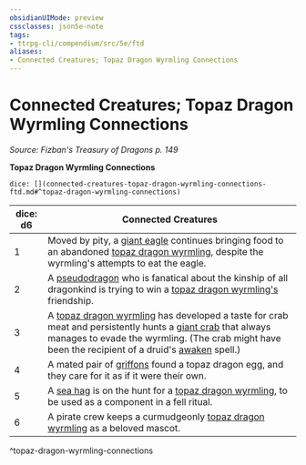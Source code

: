 ```yaml
---
obsidianUIMode: preview
cssclasses: json5e-note
tags:
- ttrpg-cli/compendium/src/5e/ftd
aliases:
- Connected Creatures; Topaz Dragon Wyrmling Connections
---
```

# Connected Creatures; Topaz Dragon Wyrmling Connections
*Source: Fizban's Treasury of Dragons p. 149* 

**Topaz Dragon Wyrmling Connections**

`dice: [](connected-creatures-topaz-dragon-wyrmling-connections-ftd.md#^topaz-dragon-wyrmling-connections)`

| dice: d6 | Connected Creatures |
|----------|---------------------|
| 1 | Moved by pity, a [giant eagle](Інструменти%20ДМ/CLI/bestiary/celestial/giant-eagle-xmm.md) continues bringing food to an abandoned [topaz dragon wyrmling](Інструменти%20ДМ/CLI/bestiary/dragon/topaz-dragon-wyrmling-ftd.md), despite the wyrmling's attempts to eat the eagle. |
| 2 | A [pseudodragon](Інструменти%20ДМ/CLI/bestiary/dragon/pseudodragon-xmm.md) who is fanatical about the kinship of all dragonkind is trying to win a [topaz dragon wyrmling's](Інструменти%20ДМ/CLI/bestiary/dragon/topaz-dragon-wyrmling-ftd.md) friendship. |
| 3 | A [topaz dragon wyrmling](Інструменти%20ДМ/CLI/bestiary/dragon/topaz-dragon-wyrmling-ftd.md) has developed a taste for crab meat and persistently hunts a [giant crab](Інструменти%20ДМ/CLI/bestiary/beast/giant-crab-xmm.md) that always manages to evade the wyrmling. (The crab might have been the recipient of a druid's [awaken](Інструменти%20ДМ/CLI/spells/awaken-xphb.md) spell.) |
| 4 | A mated pair of [griffons](Інструменти%20ДМ/CLI/bestiary/monstrosity/griffon-xmm.md) found a topaz dragon egg, and they care for it as if it were their own. |
| 5 | A [sea hag](Інструменти%20ДМ/CLI/bestiary/fey/sea-hag-xmm.md) is on the hunt for a [topaz dragon wyrmling](Інструменти%20ДМ/CLI/bestiary/dragon/topaz-dragon-wyrmling-ftd.md), to be used as a component in a fell ritual. |
| 6 | A pirate crew keeps a curmudgeonly [topaz dragon wyrmling](Інструменти%20ДМ/CLI/bestiary/dragon/topaz-dragon-wyrmling-ftd.md) as a beloved mascot. |
^topaz-dragon-wyrmling-connections